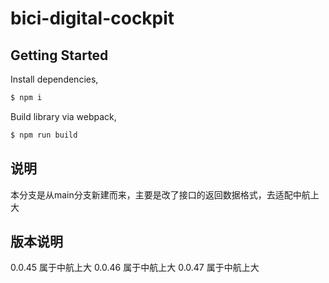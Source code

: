 # bici-digital-cockpit

## Getting Started

Install dependencies,

```bash
$ npm i
```

Build library via webpack,

```bash
$ npm run build
```
## 说明
本分支是从main分支新建而来，主要是改了接口的返回数据格式，去适配中航上大

## 版本说明
0.0.45 属于中航上大
0.0.46 属于中航上大
0.0.47 属于中航上大
